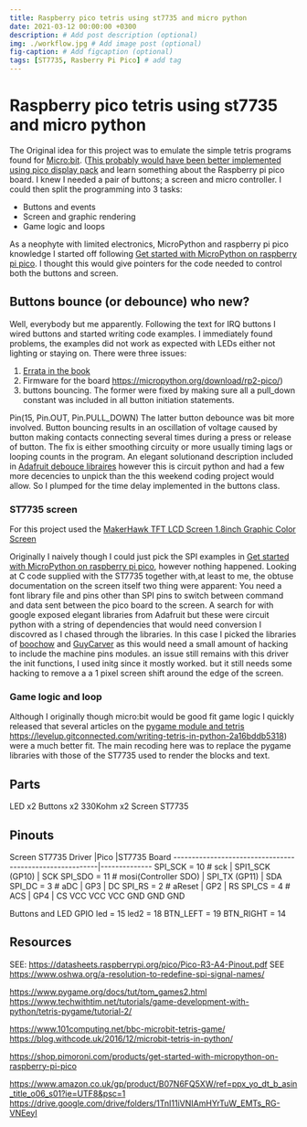 ```yaml
---
title: Raspberry pico tetris using st7735 and micro python
date: 2021-03-12 00:00:00 +0300
description: # Add post description (optional)
img: ./workflow.jpg # Add image post (optional)
fig-caption: # Add figcaption (optional)
tags: [ST7735, Rasberry Pi Pico] # add tag
---
```


 # Raspberry pico tetris using st7735 and micro python
The Original idea for this project was to emulate the simple tetris programs found for [Micro:bit](https://blog.withcode.uk/2016/12/microbit-tetris-in-python/). ([This probably would have been better implemented using pico display pack](https://shop.pimoroni.com/collections/pico) and learn something about the Raspberry pi pico board. I knew I needed a pair of buttons; a screen and micro controller. I could then split the programming into 3 tasks:

* Buttons and events
* Screen and graphic rendering
* Game logic and loops

As a neophyte with limited electronics, MicroPython and raspberry pi pico knowledge I started off following [Get started with MicroPython on raspberry pi pico](https://www.raspberrypi.org/blog/new-book-get-started-with-micropython-on-raspberry-pi-pico/). I thought this would give pointers for the code needed to control both the buttons and screen.

## Buttons bounce (or debounce) who new?
Well, everybody but me apparently. Following the text for IRQ buttons I wired buttons and started writing code examples. I immediately found problems, the examples did not work as expected with LEDs either not lighting or staying on. There were three issues: 
1) [Errata in the book](https://hackspace.raspberrypi.org/downloads/eyJfcmFpbHMiOnsibWVzc2FnZSI6IkJBaHBBcW9SIiwiZXhwIjpudWxsLCJwdXIiOiJibG9iX2lkIn19--6dc8e90235a820703b1ce14d62cf4999c2e02c49/210226%20Get%20Started%20with%20Micropython%20Errata.pdf) 
2) Firmware for the board https://micropython.org/download/rp2-pico/)
3) buttons bouncing. The former were fixed by making sure all a pull_down constant was included in all button initiation statements.

Pin(15, Pin.OUT, Pin.PULL_DOWN)
The latter button debounce was bit more involved. Button bouncing results in an oscillation of voltage caused by button making contacts connecting several times during a press or release of button. The fix is either smoothing circuity or more usually timing lags or looping counts in the program. An elegant solutionand description included in [Adafruit debouce libraires](https://learn.adafruit.com/debouncer-library-python-circuitpython-buttons-sensors) however this is circuit python and had a few more decencies to unpick than the this weekend coding project would allow. So I plumped for the time delay implemented in the buttons class.

### ST7735 screen
For this project used the [MakerHawk TFT LCD Screen 1.8inch Graphic Color Screen](https://www.amazon.co.uk/gp/product/B07N6FQ5XW/ref=ppx_yo_dt_b_asin_title_o06_s01?ie=UTF8&psc=1)

Originally I naively though I could just pick the SPI examples in [Get started with MicroPython on raspberry pi pico](https://www.raspberrypi.org/blog/new-book-get-started-with-micropython-on-raspberry-pi-pico/), however nothing happened. Looking at C code supplied with the ST7735 together with,at least to me, the obtuse documentation on the screen itself two thing were apparent: You need a font library file and pins other than SPI pins to switch between command and data sent between the pico board to the screen. A search for with google exposed elegant libraries from Adafruit but these were circuit python with a string of dependencies that would need conversion  I discovred as I chased through the libraries. In this case I picked the libraries of [boochow](https://github.com/boochow/MicroPython-ST7735) and [GuyCarver](https://github.com/GuyCarver/MicroPython/blob/master/lib/) as this would need a small amount of hacking to include the machine pins modules. an issue still remains with this driver the init functions, I used initg since it mostly worked. but it still needs some hacking to remove a a 1 pixel screen shift around the edge of the screen.

### Game logic and loop
Although I originally though micro:bit would be good fit game logic I quickly released that several articles on the [pygame module and tetris]() https://levelup.gitconnected.com/writing-tetris-in-python-2a16bddb5318) were a much better fit. The main recoding here was to replace the pygame libraries with those of the ST7735 used to render the blocks and text.

## Parts

LED x2 Buttons x2 330Kohm x2 Screen ST7735

## Pinouts

Screen 
ST7735 Driver |Pico |ST7735 Board ---------------------------------------------------------|-------------- SPI_SCK = 10 # sck | SPI1_SCK (GP10) | SCK SPI_SDO = 11 # mosi(Controller SDO) | SPI_TX (GP11) | SDA SPI_DC = 3 # aDC | GP3 | DC SPI_RS = 2 # aReset | GP2 | RS SPI_CS = 4 # ACS | GP4 | CS VCC VCC VCC GND GND GND

Buttons and LED GPIO
led = 15 led2 = 18 BTN_LEFT = 19 BTN_RIGHT = 14

## Resources

SEE: https://datasheets.raspberrypi.org/pico/Pico-R3-A4-Pinout.pdf SEE https://www.oshwa.org/a-resolution-to-redefine-spi-signal-names/

https://www.pygame.org/docs/tut/tom_games2.html https://www.techwithtim.net/tutorials/game-development-with-python/tetris-pygame/tutorial-2/

https://www.101computing.net/bbc-microbit-tetris-game/ https://blog.withcode.uk/2016/12/microbit-tetris-in-python/

https://shop.pimoroni.com/products/get-started-with-micropython-on-raspberry-pi-pico

https://www.amazon.co.uk/gp/product/B07N6FQ5XW/ref=ppx_yo_dt_b_asin_title_o06_s01?ie=UTF8&psc=1 https://drive.google.com/drive/folders/1TnI11iVNIAmHYrTuW_EMTs_RG-VNEeyI